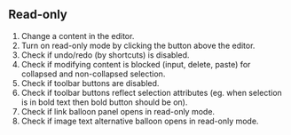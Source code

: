 ## Read-only

1. Change a content in the editor.
2. Turn on read-only mode by clicking the button above the editor.
3. Check if undo/redo (by shortcuts) is disabled.
4. Check if modifying content is blocked (input, delete, paste) for collapsed and non-collapsed selection.
5. Check if toolbar buttons are disabled.
6. Check if toolbar buttons reflect selection attributes (eg. when selection is in bold text then bold button should be on).
7. Check if link balloon panel opens in read-only mode.
8. Check if image text alternative balloon opens in read-only mode.

